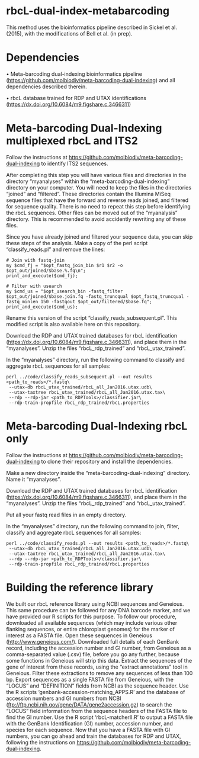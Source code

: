 # rbcL-dual-index-metabarcoding
This method uses the bioinformatics pipeline described in Sickel et al. (2015), with the modifications of Bell et al. (in prep).

# Dependencies
•	Meta-barcoding dual-indexing bioinformatics pipeline (https://github.com/molbiodiv/meta-barcoding-dual-indexing) and all dependencies described therein.

•	rbcL database trained for RDP and UTAX identifications (https://dx.doi.org/10.6084/m9.figshare.c.3466311) 

# Meta-barcoding Dual-Indexing multiplexed rbcL and ITS2
Follow the instructions at https://github.com/molbiodiv/meta-barcoding-dual-indexing to identify ITS2 sequences.

After completing this step you will have various files and directories in the directory “myanalyses” within the “meta-barcoding-dual-indexing” directory on your computer. You will need to keep the files in the directories “joined” and “filtered”. These directories contain the Illumina MiSeq sequence files that have the forward and reverse reads joined, and filtered for sequence quality. There is no need to repeat this step before identifying the rbcL sequences. Other files can be moved out of the “myanalysis” directory. This is recommended to avoid accidently rewriting any of these files.

Since you have already joined and filtered your sequence data, you can skip these steps of the analysis. Make a copy of the perl script “classify_reads.pl” and remove the lines:

    # Join with fastq-join
    my $cmd_fj = "$opt_fastq_join_bin $r1 $r2 -o $opt_out/joined/$base.%.fq\n";
    print_and_execute($cmd_fj);

    # Filter with usearch
    my $cmd_us = "$opt_usearch_bin -fastq_filter $opt_out/joined/$base.join.fq -fastq_truncqual $opt_fastq_truncqual -fastq_minlen 150 -fastqout $opt_out/filtered/$base.fq";
    print_and_execute($cmd_us);

Rename this version of the script “classify_reads_subsequent.pl”. This modified script is also available here on this repository.

Download the RDP and UTAX trained databases for rbcL identification (https://dx.doi.org/10.6084/m9.figshare.c.3466311), and place them in the “myanalyses”. Unzip the files “rbcL_rdp_trained” and “rbcL_utax_trained”.

In the “myanalyses” directory, run the following command to classify and aggregate rbcL sequences for all samples:

    perl ../code/classify_reads_subsequent.pl --out results <path_to_reads>/*.fastq\
     --utax-db rbcL_utax_trained/rbcL_all_Jan2016.utax.udb\
     --utax-taxtree rbcL_utax_trained/rbcL_all_Jan2016.utax.tax\
     --rdp --rdp-jar <path_to_RDPTools>/classifier.jar\
     --rdp-train-propfile rbcL_rdp_trained/rbcL.properties

# Meta-barcoding Dual-Indexing rbcL only
Follow the instructions at https://github.com/molbiodiv/meta-barcoding-dual-indexing to clone their repository and install the dependencies.

Make a new directory inside the “meta-barcoding-dual-indexing” directory. Name it “myanalyses”.

Download the RDP and UTAX trained databases for rbcL identification (https://dx.doi.org/10.6084/m9.figshare.c.3466311), and place them in the “myanalyses”. Unzip the files “rbcL_rdp_trained” and “rbcL_utax_trained”.

Put all your fastq read files in an empty directory.

In the “myanalyses” directory, run the following command to join, filter, classify and aggregate rbcL sequences for all samples:

    perl ../code/classify_reads.pl --out results <path_to_reads>/*.fastq\
     --utax-db rbcL_utax_trained/rbcL_all_Jan2016.utax.udb\
     --utax-taxtree rbcL_utax_trained/rbcL_all_Jan2016.utax.tax\
     --rdp --rdp-jar <path_to_RDPTools>/classifier.jar\
     --rdp-train-propfile rbcL_rdp_trained/rbcL.properties

# Building the reference library
We built our rbcL reference library using NCBI sequences and Geneious. This same procedure can be followed for any DNA barcode marker, and we have provided our R scripts for this purpose. To follow our procedure, downloaded all available sequences (which may include various other flanking sequences, or entire chloroplast genomes) for the marker of interest as a FASTA file. Open these sequences in Geneious (http://www.geneious.com/). Downloaded full details of each GenBank record, including the accession number and GI number, from Geneious as a comma-separated value (.csv) file, before you go any further, because some functions in Geneious will strip this data. Extract the sequences of the gene of interest from these records, using the “extract annotations” tool in Geneious. Filter these extractions to remove any sequences of less than 100 bp. Export sequences as a single FASTA file from Geneious, with the “LOCUS” and “DEFINITION” fields from NCBI as the sequence header. Use the R scripts ‘genbank-accession-matching_APPS.R’ and the database of accession numbers and GI numbers from NCBI (ftp://ftp.ncbi.nih.gov/gene/DATA/gene2accession.gz) to search the “LOCUS” field information from the sequence headers of the FASTA file to find the GI number. Use the R script ‘rbcL-matcherII.R’ to output a FASTA file with the GenBank Identification (GI) number, accession number, and species for each sequence. Now that you have a FASTA file with GI numbers, you can go ahead and train the databases for RDP and UTAX, following the instructions on https://github.com/molbiodiv/meta-barcoding-dual-indexing.

